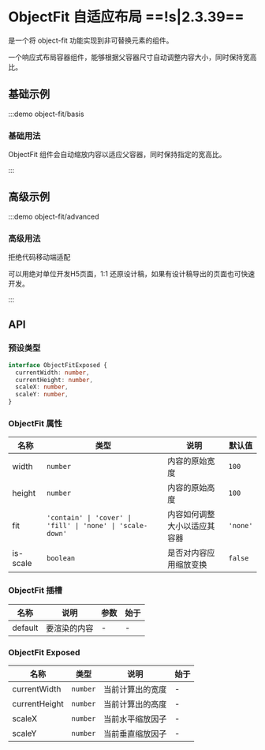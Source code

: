 # ObjectFit 自适应布局 ==!s|2.3.39==

是一个将 object-fit 功能实现到非可替换元素的组件。

一个响应式布局容器组件，能够根据父容器尺寸自动调整内容大小，同时保持宽高比。

## 基础示例

:::demo object-fit/basis

### 基础用法

ObjectFit 组件会自动缩放内容以适应父容器，同时保持指定的宽高比。

:::

## 高级示例

:::demo object-fit/advanced

### 高级用法

拒绝代码移动端适配

可以用绝对单位开发H5页面，1:1 还原设计稿，如果有设计稿导出的页面也可快速开发。

:::

## API

### 预设类型

```ts
interface ObjectFitExposed {
  currentWidth: number,
  currentHeight: number,
  scaleX: number,
  scaleY: number,
}
```

### ObjectFit 属性

| 名称     | 类型                                                       | 说明                         | 默认值   |
| -------- | ---------------------------------------------------------- | ---------------------------- | -------- |
| width    | `number`                                                   | 内容的原始宽度               | `100`    |
| height   | `number`                                                   | 内容的原始高度               | `100`    |
| fit      | `'contain' \| 'cover' \| 'fill' \| 'none' \| 'scale-down'` | 内容如何调整大小以适应其容器 | `'none'` |
| is-scale | `boolean`                                                  | 是否对内容应用缩放变换       | `false`  |

### ObjectFit 插槽

| 名称    | 说明         | 参数 | 始于 |
| ------- | ------------ | ---- | ---- |
| default | 要渲染的内容 | -    | -    |

### ObjectFit Exposed

| 名称          | 类型     | 说明             | 始于 |
| ------------- | -------- | ---------------- | ---- |
| currentWidth  | `number` | 当前计算出的宽度 | -    |
| currentHeight | `number` | 当前计算出的高度 | -    |
| scaleX        | `number` | 当前水平缩放因子 | -    |
| scaleY        | `number` | 当前垂直缩放因子 | -    |
